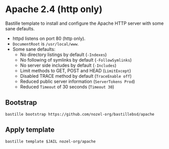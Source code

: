 # Apache 2.4 (http only)
Bastille template to install and configure the Apache HTTP server with some sane defaults.

* httpd listens on port 80 (http only).
* `DocumentRoot` is `/usr/local/www`.
* Some sane defaults:
  * No directory listings by default (`-Indexes`)
  * No following of symlinks by default (`-FollowSymlinks`)
  * No server side includes by default (`-Includes`)
  * Limit methods to GET, POST and HEAD (`LimitExcept`)
  * Disabled TRACE method by default (`TraceEnable off`)
  * Reduced public server information (`ServerTokens Prod`)
  * Reduced `Timeout` of 30 seconds (`Timeout 30`)

## Bootstrap
```
bastille bootstrap https://github.com/nozel-org/bastillebsd/apache
```

## Apply template
```
bastille template $JAIL nozel-org/apache
```
